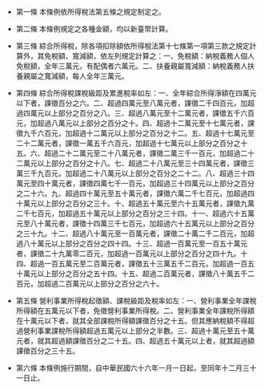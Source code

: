 * 第一條 本條例依所得稅法第五條之規定制定之。

* 第二條 本條例規定之各種金額，均以新臺幣計算。

* 第三條 綜合所得稅，除各項扣除額依所得稅法第十七條第一項第三款之規定計算外，其免稅額、寬減額，依左列規定計算之：一、免稅額：納稅義務人個人免稅額，全年三萬元，有配偶者六萬元。二、扶養親屬寬減額：納稅義務人扶養親屬之寬減額，每人全年三萬元。

* 第四條 綜合所得稅課稅級距及累進稅率如左：一、全年綜合所得淨額在四萬元以下者，課徵百分之六。二、超過四萬元至八萬元者，課徵二千四百元，加超過四萬元以上部分之百分之八。三、超過八萬元至十二萬元者，課徵五千六百元，加超過八萬元以上部分之百分之十。四、超過十二萬元至十七萬元者，課徵九千六百元，加超過十二萬元以上部分之百分之十二。五、超過十七萬元至二十二萬元者，課徵一萬五千六百元，加超過十七萬元以上部分之百分之十五。六、超過二十二萬元至二十八萬元者，課徵二萬三千一百元，加超過二十二萬元以上部分之百分之十八。七、超過二十八萬元至三十四萬元者，課徵三萬三千九百元，加超過二十八萬元以上部分之百分之二十二。八、超過三十四萬元至四十萬元者，課徵四萬七千一百元，加超過三十四萬元以上部分之百分之二十六。九、超過四十萬元至五十萬元者，課徵六萬二千七百元，加超過四十萬元以上部分之百分之三十。十、超過五十萬元至六十五萬元者，課徵九萬二千七百元，加超過五十萬元以上部分之百分之三十四。十一、超過六十五萬元至八十萬元者，課徵十四萬三千七百元，加超過六十五萬元以上部分之百分之三十九。十二、超過八十萬元至一百萬元者，課徵二十萬二千二百元，加超過八十萬元以上部分之百分之四十四。十三、超過一百萬元至一百五十萬元者，課徵二十九萬零二百元，加超過一百萬元以上部分之百分之四十九。十四、超過一百五萬元至二百萬元者，課徵五十三萬五千二百元，加超過一百五十萬元以上部分之百分之五十四。十五、超過二百萬元者，課徵八十萬五千二百元，加超過二百萬元以上部分之百分之六十。

* 第五條 營利事業所得稅起徵額、課稅級距及稅率如左：一、營利事業全年課稅所得額在五萬元以下者，免徵營利事業所得稅。二、營利事業全年課稅所得額在十萬元以下者，就其全部課稅所得額課徵百分之十五。但其應納稅額不得超過營利事業課稅所得額超過五萬元以上部分之半數。三、超過十萬元至五十萬元者，就其超過額課徵百分之二十五。四、超過五十萬元以上者，就其超過額課徵百分之三十五。

* 第六條 本條例施行期間，自中華民國六十六年一月一日起，至同年十二月三十一日止。

